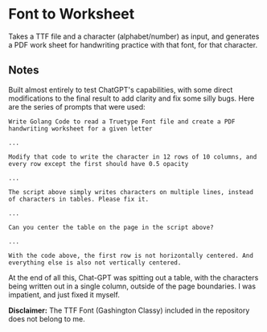 # Font to Worksheet

Takes a TTF file and a character (alphabet/number) as input, and generates a PDF work sheet for handwriting practice with that font, for that character.


## Notes

Built almost entirely to test ChatGPT's capabilities, with some direct modifications to the final result to add clarity and fix some silly bugs. Here are the series of prompts that were used:

```
Write Golang Code to read a Truetype Font file and create a PDF handwriting worksheet for a given letter

...

Modify that code to write the character in 12 rows of 10 columns, and every row except the first should have 0.5 opacity

...

The script above simply writes characters on multiple lines, instead of characters in tables. Please fix it.

...

Can you center the table on the page in the script above?

...

With the code above, the first row is not horizontally centered. And everything else is also not vertically centered.

```

At the end of all this, Chat-GPT was spitting out a table, with the characters being written out in a single column, outside of the page boundaries. I was impatient, and just fixed it myself.


**Disclaimer:** The TTF Font (Gashington Classy) included in the repository does not belong to me.
